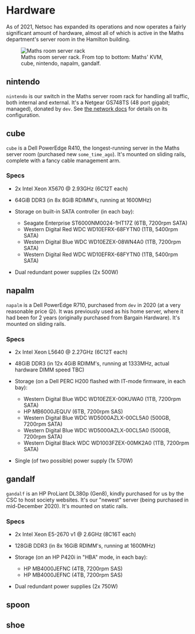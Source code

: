 <!-- TODO: Add KVM ports -->

# Hardware

As of 2021, Netsoc has expanded its operations and now operates a fairly
significant amount of hardware, almost all of which is active in the Maths
department's server room in the Hamilton building.

<figure>
    <img src="../assets/maths_rack.small.jpg" alt="Maths room server rack" />
    <figcaption>
        Maths room server rack. From top to bottom: Maths' KVM, cube, nintendo,
        napalm, gandalf.
    </figcaption>
</figure>

## nintendo

`nintendo` is our switch in the Maths server room rack for handling all
traffic, both internal and external. It's a Netgear GS748TS (48 port gigabit;
managed), donated by `dev`. See [the network docs](../network/) for details on
its configuration.

## cube

`cube` is a Dell PowerEdge R410, the longest-running server in the Maths server
room (purchased new `some_time_ago`). It's mounted on sliding rails, complete
with a fancy cable management arm.

### Specs

  - 2x Intel Xeon X5670 @ 2.93GHz (6C12T each)
  - 64GiB DDR3 (in 8x 8GiB RDIMM's, running at 1600MHz)
  - Storage on built-in SATA controller (in each bay):

    - Seagate Enterprise ST6000NM0024-1HT17Z (6TB, 7200rpm SATA)
    - Western Digital Red WDC WD10EFRX-68FYTN0 (1TB, 5400rpm SATA)
    - Western Digital Blue WDC WD10EZEX-08WN4A0 (1TB, 7200rpm SATA)
    - Western Digital Red WDC WD10EFRX-68FYTN0 (1TB, 5400rpm SATA)

  - Dual redundant power supplies (2x 500W)

## napalm

`napalm` is a Dell PowerEdge R710, purchased from `dev` in 2020 (at a very
reasonable price 😛). It was previously used as his home server, where it had
been for 2 years (originally purchased from Bargain Hardware). It's mounted on
sliding rails.

### Specs

  - 2x Intel Xeon L5640 @ 2.27GHz (6C12T each)
  - 48GiB DDR3 (in 12x 4GiB RDIMM's, running at 1333MHz, actual hardware DIMM
    speed TBC)
  - Storage (on a Dell PERC H200 flashed with IT-mode firmware, in each bay):

    - Western Digital Blue WDC WD10EZEX-00KUWA0 (1TB, 7200rpm SATA)
    - HP MB6000JEQUV (6TB, 7200rpm SAS)
    - Western Digital Blue WDC WD5000AZLX-00CL5A0 (500GB, 7200rpm SATA)
    - Western Digital Blue WDC WD5000AZLX-00CL5A0 (500GB, 7200rpm SATA)
    - Western Digital Black WDC WD1003FZEX-00MK2A0 (1TB, 7200rpm SATA)

  - Single (of two possible) power supply (1x 570W)

## gandalf

`gandalf` is an HP ProLiant DL380p (Gen8), kindly purchased for us by the CSC to
host society websites. It's our "newest" server (being purchased in mid-December
2020). It's mounted on static rails.

### Specs

  - 2x Intel Xeon E5-2670 v1 @ 2.6GHz (8C16T each)
  - 128GiB DDR3 (in 8x 16GiB RDIMM's, running at 1600MHz)
  - Storage (on an HP P420i in "HBA" mode, in each bay):

    - HP MB4000JEFNC (4TB, 7200rpm SAS)
    - HP MB4000JEFNC (4TB, 7200rpm SAS)

  - Dual redundant power supplies (2x 750W)

## spoon

## shoe
